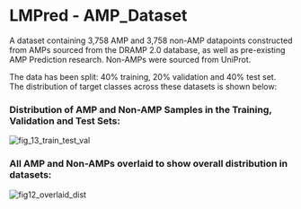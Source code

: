 # LMPred - AMP_Dataset
A dataset containing 3,758 AMP and 3,758 non-AMP datapoints constructed from AMPs sourced from the DRAMP 2.0 database, as well as pre-existing AMP Prediction research. Non-AMPs were sourced from UniProt.

The data has been split: 40% training, 20% validation and 40% test set. The distribution of target classes across these datasets is shown below:

### Distribution of AMP and Non-AMP Samples in the Training, Validation and Test Sets:
![fig_13_train_test_val](https://user-images.githubusercontent.com/54633647/138127288-5d7fe687-07ff-4469-a657-25f28b2bdacc.png)

### All AMP and Non-AMPs overlaid to show overall distribution in datasets:
![fig12_overlaid_dist](https://user-images.githubusercontent.com/54633647/138127529-93a3956f-6867-41bb-89de-77ac39d1c422.png)
